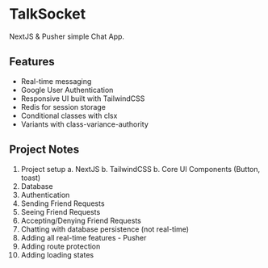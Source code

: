 # TalkSocket

NextJS & Pusher simple Chat App.

## Features

- Real-time messaging
- Google User Authentication
- Responsive UI built with TailwindCSS
- Redis for session storage
- Conditional classes with clsx
- Variants with class-variance-authority

## Project Notes

1. Project setup
   a. NextJS
   b. TailwindCSS
   b. Core UI Components (Button, toast)
2. Database
3. Authentication
4. Sending Friend Requests
5. Seeing Friend Requests
6. Accepting/Denying Friend Requests
7. Chatting with database persistence (not real-time)
8. Adding all real-time features - Pusher
9. Adding route protection
10. Adding loading states
